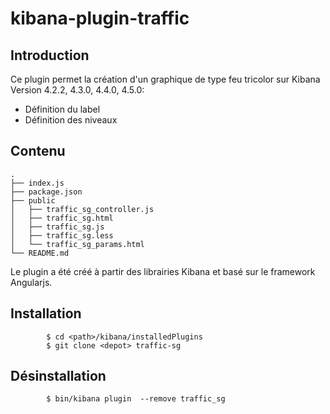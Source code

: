 
kibana-plugin-traffic
=====================


Introduction
-------------

Ce plugin permet la création d'un graphique de type feu tricolor sur Kibana Version 4.2.2, 4.3.0, 4.4.0, 4.5.0:

* Définition du label
* Définition des niveaux

Contenu
-------
```
.
├── index.js
├── package.json
├── public
│   ├── traffic_sg_controller.js
│   ├── traffic_sg.html
│   ├── traffic_sg.js
│   ├── traffic_sg.less
│   └── traffic_sg_params.html
└── README.md
```
Le plugin a été créé à partir des librairies Kibana et basé sur le framework Angularjs.


Installation
------------

```
        $ cd <path>/kibana/installedPlugins
        $ git clone <depot> traffic-sg
```


Désinstallation
---------------

```
        $ bin/kibana plugin  --remove traffic_sg
```

